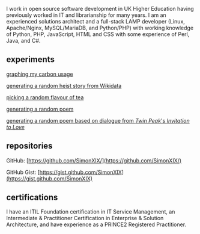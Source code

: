 I work in open source software development in UK Higher Education having previously worked in IT and librarianship for many years. I am an experienced solutions architect and a full-stack LAMP developer (Linux, Apache/Nginx, MySQL/MariaDB, and Python/PHP) with working knowledge of Python, PHP, JavaScript, HTML and CSS with some experience of Perl, Java, and C#.

## experiments

[graphing my carbon usage](https://carbon.simonxix.com/)

[generating a random heist story from Wikidata](https://wikiheist.simonxix.com/)

[picking a random flavour of tea](https://tea.simonxix.com/)

[generating a random poem](https://nowthatswhaticallpoems.simonxix.com/)

[generating a random poem based on dialogue from *Twin Peak*'s *Invitation to Love*](https://invitationtolove.simonxix.com/)

## repositories

GitHub: [https://github.com/SimonXIX/](https://github.com/SimonXIX/)

GitHub Gist: [https://gist.github.com/SimonXIX](https://gist.github.com/SimonXIX)

## certifications

I have an ITIL Foundation certification in IT Service Management, an Intermediate & Practitioner Certification in Enterprise & Solution Architecture, and have experience as a PRINCE2 Registered Practitioner.
